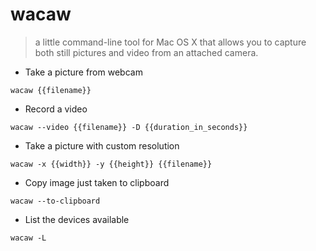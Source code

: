 # wacaw

> a little command-line tool for Mac OS X that allows you to capture both still pictures and video from an attached camera.

- Take a picture from webcam

`wacaw {{filename}}`

- Record a video

`wacaw --video {{filename}} -D {{duration_in_seconds}}`

- Take a picture with custom resolution

`wacaw -x {{width}} -y {{height}} {{filename}}`

- Copy image just taken to clipboard

`wacaw --to-clipboard`

- List the devices available

`wacaw -L`
